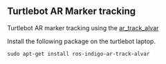 ## Turtlebot AR Marker tracking

Turtlebot AR marker tracking using the [ar_track_alvar](http://wiki.ros.org/ar_track_alvar)

Install the following package on the turtlebot laptop.
```
sudo apt-get install ros-indigo-ar-track-alvar
```
